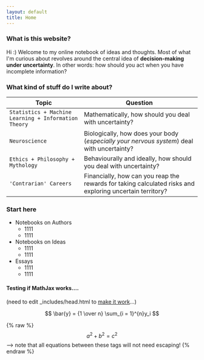 ```yaml
---
layout: default
title: Home
---
```


### What is this website?
Hi :) Welcome to my online notebook of ideas and thoughts. Most of what I'm curious about revolves around the central idea of **decision-making under uncertainty**. In other words: how should you act when you have incomplete information?


### What kind of stuff do I write about?

| Topic | Question |
| --- | --- |
| `Statistics + Machine Learning + Information Theory` | Mathematically, how should you deal with uncertainty? |
| `Neuroscience` | Biologically, how does your body (*especially your nervous system*) deal with uncertainty? |
| `Ethics + Philosophy + Mythology` | Behaviourally and ideally, how should you deal with uncertainty?|
| `'Contrarian' Careers` | Financially, how can you reap the rewards for taking calculated risks and exploring uncertain territory? |


### Start here

* Notebooks on Authors
    * 1111
    * 1111
* Notebooks on Ideas
    * 1111
    * 1111
* Essays
    * 1111
    * 1111


#### Testing if MathJax works....
(need to edit \_includes/head.html to [make it work](https://stackoverflow.com/questions/26275645/how-to-support-latex-in-github-pages)...)

$$
  \bar{y} = {1 \over n} \sum_{i = 1}^{n}y_i
$$


 {% raw %}
  $$a^2 + b^2 = c^2$$ --> note that all equations between these tags will not need escaping! 
 {% endraw %}
 
 
